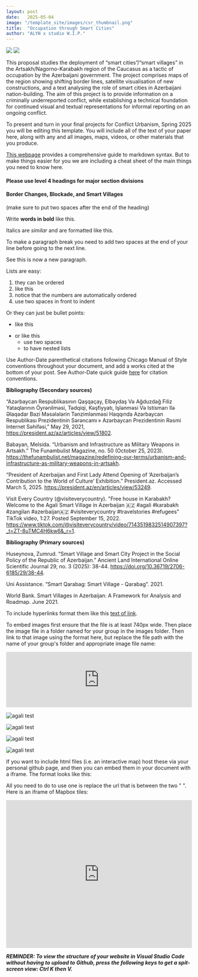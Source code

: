 ```yaml
---
layout: post
date:   2025-05-04
image: "/template_site/images/csr_thumbnail.png"
title:  "Occupation through Smart Cities"
author: "ALYN x studio W.I.P."
---
```

<!DOCTYPE HTML>

<head>
  <!-- Juxtapose CSS: always in head -->
  <link rel="stylesheet" href="https://cdn.knightlab.com/libs/juxtapose/latest/css/juxtapose.css">
</head>


<body>

  <!-- Juxtapose content -->
  <div class="juxtapose">
    <img src="..." />
    <img src="..." />
  </div>

  <!-- Juxtapose JS: at end of body -->
  <script src="https://cdn.knightlab.com/libs/juxtapose/latest/js/juxtapose.min.js"></script>
</body>

This proposal studies the deployment of “smart cities”/“smart villages” in the Artsakh/Nagorno-Karabakh region of the Caucasus as a tactic of occupation by the Azerbaijani government. The project comprises maps of the region showing shifting border lines, satellite visualisation of new constructions, and a text analysing the role of smart cities in Azerbaijani nation-building. The aim of this project is to provide information on a criminally underreported conflict, while establishing a technical foundation for continued visual and textual representations for informal reporting on an ongoing conflict.


To present and turn in your final projects for Conflict Urbanism, Spring 2025 you will be editing this template. You will include all of the text of your paper here, along with any and all images, maps, videos, or other materials that you produce.  

[This webpage](https://guides.github.com/features/mastering-markdown/) provides a comprehensive guide to markdown syntax. But to make things easier for you we are including a cheat sheet of the main things you need to know here.  

#### Please use level 4 headings for major section divisions  
#### Border Changes, Blockade, and Smart Villages 


(make sure to put two spaces after the end of the heading)

Write **words in bold** like this.  

Italics are *similar* and are formatted like this.  

To make a paragraph break you need to add two spaces at the end of your line before going to the next line.  

See this is now a new paragraph.  

Lists are easy:
1. they can be ordered
1. like this
1. notice that the numbers are automatically ordered
  1. use two spaces in front to indent

Or they can just be bullet points:
- like this
* or like this
  - use two spaces
  - to have nested lists

Use Author-Date parenthetical citations following Chicago Manual of Style conventions throughout your document, and add a works cited at the bottom of your post. See Author-Date quick guide [here](https://www-chicagomanualofstyle-org.ezproxy.cul.columbia.edu/tools_citationguide/citation-guide-2.html) for citation conventions.  



**Bibliography (Secondary sources)**

“Azərbaycan Respublikasının Qaşqaçay, Elbəydaş Və Ağduzdağ Filiz 
Yataqlarının Öyrənilməsi, Tədqiqi, Kəşfiyyatı, Işlənməsi Və Istismarı Ilə Əlaqədar Bəzi Məsələlərin Tənzimlənməsi Haqqında  Azərbaycan Respublikası Prezidentinin  Sərəncamı » Azərbaycan Prezidentinin Rəsmi Internet Səhifəsi,” May 29, 2021, https://president.az/az/articles/view/51802.

Babayan, Melsida. “Urbanism and Infrastructure as Military Weapons in 
Artsakh.” The Funambulist Magazine, no. 50 (October 25, 2023). https://thefunambulist.net/magazine/redefining-our-terms/urbanism-and-infrastructure-as-military-weapons-in-artsakh.

“President of Azerbaijan and First Lady Attend Opening of ‘Azerbaijan’s 
Contribution to the World of Culture’ Exhibition.” President.az. Accessed March 5, 2025. https://president.az/en/articles/view/53249.

Visit Every Country (@visiteverycountry). "Free house in Karabakh? Welcome 
to the Agali Smart Village in Azerbaijan 🇦🇿 #agali #karabakh #zangilan #azerbaijan🇦🇿 #visiteverycountry #travelstories #refugees" TikTok video, 1:27. Posted September 15, 2022. https://www.tiktok.com/@visiteverycountry/video/7143519832514907397?_t=ZT-8uTMC4H6kw6&_r=1.


**Bibliography (Primary sources)**

Huseynova, Zumrud. “Smart Village and Smart City Project in the Social 
Policy of the Republic of Azerbaijan.” Ancient Land International Online Scientific Journal 29, no. 3 (2025): 38-44. https://doi.org/10.36719/2706-6185/29/38-44. 

Uni Assistance. “Smart Qarabag: Smart Village - Qarabag”. 2021.

World Bank. Smart Villages in Azerbaijan: A Framework for Analysis and 
Roadmap. June 2021.

    
To include hyperlinks format them like this [text of link](http://c4sr.columbia.edu/).  

To embed images first ensure that the file is at least 740px wide. Then place the image file in a folder named for your group in the images folder. Then link to that image using the format here, but replace the file path with the name of your group's folder and appropriate image file name:  

<iframe frameborder="0" class="juxtapose" width="100%" height="null" src="https://cdn.knightlab.com/libs/juxtapose/latest/embed/index.html?uid=44e62320-2921-11f0-bb23-0936e1cb08fb"></iframe>

![agali test](/conflict_urbanism_sp2025/images/alyn/agali_testposition2_useforafter.png)

![agali test](/conflict_urbanism_sp2025/images/alyn/agali_testposition2_useforbefore.png)

![agali test](/conflict_urbanism_sp2025/images/alyn/fizuli_march2025.png)

![agali test](/conflict_urbanism_sp2025/images/alyn/fizuli_october2020.png)



If you want to include html files (i.e. an interactive map) host these via your personal github page, and then you can embed them in your document with a iframe. The format looks like this:  


All you need to do to use one is replace the url that is between the two " ". Here is an iframe of Mapbox tiles:


<iframe width='100%' height='400px' src="https://api.mapbox.com/styles/v1/jackiedaniely/cmaa1ex4q000501rzcqi8er95.html?title=false&access_token=pk.eyJ1IjoiamFja2llZGFuaWVseSIsImEiOiJjbWE5encyNmIxc2w0MmpxOXk2ejFpN2t2In0.qmH-L93EYvz2EoBp4pdorw&zoomwheel=false#7.5/42.2/9.1" title="Outdoors" style="border:none;"></iframe>

***REMINDER: To view the structure of your website in Visual Studio Code without having to upload to Github, press the following keys to get a spit-screen view: Ctrl K then V.***
